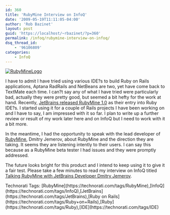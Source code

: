 ```yaml
---
id: 360
title: 'RubyMine Interview on InfoQ'
date: '2009-05-19T11:11:05-04:00'
author: 'Rob Bazinet'
layout: post
guid: 'https://localhost/~rbazinet/?p=360'
permalink: /infoq/rubymine-interview-on-infoq/
dsq_thread_id:
    - '96106809'
categories:
    - InfoQ
---
```


[![RubyMineLogo](https://accidentaltechnologist.com/files/media/image/WindowsLiveWriter/RubyMineInterviewonInfoQ_9A7B/RubyMineLogo_3.jpg "RubyMineLogo")](https://www.jetbrains.com/ruby/)

I have to admit I have tried using various IDE?s to build Ruby on Rails applications, Aptana RadRails and NetBeans are two, yet have come back to TextMate each time. I can?t say any of what I have tried were particularly bad, actually they were pretty good, but seemed a bit hefty for the work at hand. Recently, [JetBrains released RubyMine 1.0](https://blogs.jetbrains.com/ruby/2009/04/meet-jetbrains-rubymine-10-—-a-brand-new-ide-for-ruby-and-rails/) as their entry into Ruby IDE?s. I started using it for a couple of Rails projects I have been working on and I have to say, I am impressed with it so far. I plan to write up a further review or result of my work later here and on InfoQ but I need to work with it a bit more.

In the meantime, I had the opportunity to speak with the lead developer of [RubyMine](https://www.jetbrains.com/ruby/), Dmitry Jemerov, about RubyMine and the direction they are taking. It seems they are listening intently to their users. I can say this because as a RubyMine beta tester I had issues and they were promptly addressed.

The future looks bright for this product and I intend to keep using it to give it a fair test. Please take a few minutes to read my interview on InfoQ titled [Talking RubyMine with JetBrains Developer Dmitry Jemerov](https://www.infoq.com/articles/rubymine-dmitry-jemerov).

<div class="wlWriterEditableSmartContent" id="scid:0767317B-992E-4b12-91E0-4F059A8CECA8:5d263c30-094a-4b97-8480-378ce799056a" style="padding-bottom: 0px; margin: 0px; padding-left: 0px; padding-right: 0px; display: inline; float: none; padding-top: 0px">Technorati Tags: [RubyMine](https://technorati.com/tags/RubyMine),[InfoQ](https://technorati.com/tags/InfoQ),[JetBrains](https://technorati.com/tags/JetBrains),[Ruby on Rails](https://technorati.com/tags/Ruby+on+Rails),[Ruby](https://technorati.com/tags/Ruby),[IDE](https://technorati.com/tags/IDE)</div>